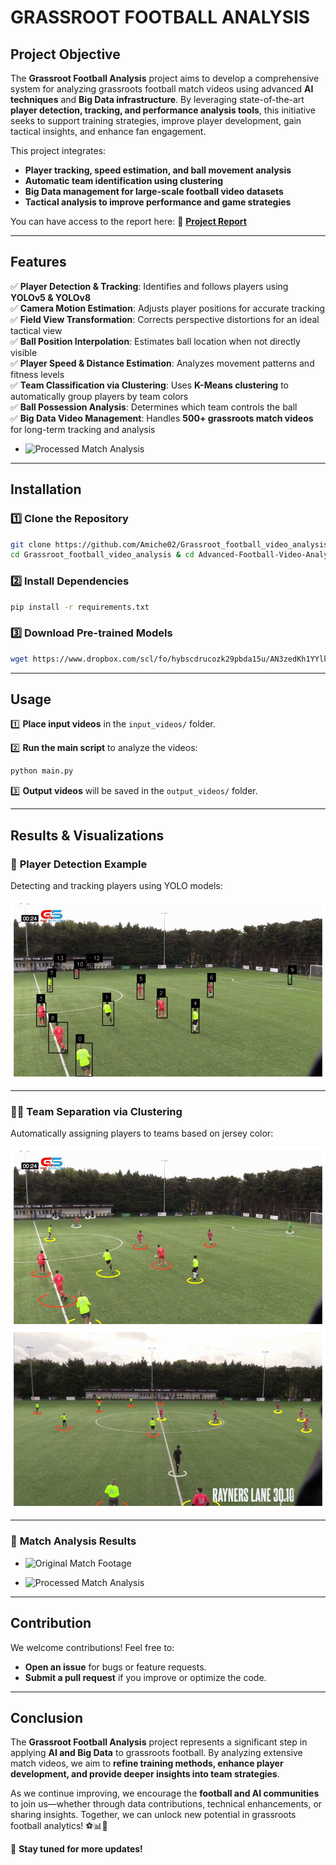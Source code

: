 # GRASSROOT FOOTBALL ANALYSIS

## Project Objective

The **Grassroot Football Analysis** project aims to develop a comprehensive system for analyzing grassroots football match videos using advanced **AI techniques** and **Big Data infrastructure**. By leveraging state-of-the-art **player detection, tracking, and performance analysis tools**, this initiative seeks to support training strategies, improve player development, gain tactical insights, and enhance fan engagement.

This project integrates:
- **Player tracking, speed estimation, and ball movement analysis**
- **Automatic team identification using clustering**
- **Big Data management for large-scale football video datasets**
- **Tactical analysis to improve performance and game strategies**

You can have access to the report here:
📄 **[Project Report](Report/Grassroot_football_analysis_Report.pdf)**

---

## Features

✅ **Player Detection & Tracking**: Identifies and follows players using **YOLOv5 & YOLOv8**  
✅ **Camera Motion Estimation**: Adjusts player positions for accurate tracking  
✅ **Field View Transformation**: Corrects perspective distortions for an ideal tactical view  
✅ **Ball Position Interpolation**: Estimates ball location when not directly visible  
✅ **Player Speed & Distance Estimation**: Analyzes movement patterns and fitness levels  
✅ **Team Classification via Clustering**: Uses **K-Means clustering** to automatically group players by team colors  
✅ **Ball Possession Analysis**: Determines which team controls the ball  
✅ **Big Data Video Management**: Handles **500+ grassroots match videos** for long-term tracking and analysis 


- ![Processed Match Analysis](data/videos/output.gif)

---

## Installation

### 1️⃣ Clone the Repository
```bash
git clone https://github.com/Amiche02/Grassroot_football_video_analysis.git
cd Grassroot_football_video_analysis & cd Advanced-Football-Video-Analysis
```

### 2️⃣ Install Dependencies
```bash
pip install -r requirements.txt
```

### 3️⃣ Download Pre-trained Models
```bash
wget https://www.dropbox.com/scl/fo/hybscdrucozk29pbda15u/AN3zedKh1YYlkVtnXFH13Vk?rlkey=8rr5owurn3mu6pfarofh7tctq&st=s96ogmos&dl=0 -P models/
```

---

## Usage

1️⃣ **Place input videos** in the `input_videos/` folder.

2️⃣ **Run the main script** to analyze the videos:
```bash
python main.py
```

3️⃣ **Output videos** will be saved in the `output_videos/` folder.

---

## Results & Visualizations

### 🎯 **Player Detection Example**
Detecting and tracking players using YOLO models:

![Player Detection](scripts/result/im1.png)

---

### 🔵🔴 **Team Separation via Clustering**
Automatically assigning players to teams based on jersey color:

![Team Clustering 1](scripts/result/im2.png)  
![Team Clustering 2](scripts/result/im3.png)  

---

### 🎥 **Match Analysis Results**

- ![Original Match Footage](data/videos/input.gif)

- ![Processed Match Analysis](data/videos/output.gif)

---

## Contribution

We welcome contributions! Feel free to:
- **Open an issue** for bugs or feature requests.
- **Submit a pull request** if you improve or optimize the code.

---

## Conclusion

The **Grassroot Football Analysis** project represents a significant step in applying **AI and Big Data** to grassroots football. By analyzing extensive match videos, we aim to **refine training methods, enhance player development, and provide deeper insights into team strategies**.

As we continue improving, we encourage the **football and AI communities** to join us—whether through data contributions, technical enhancements, or sharing insights. Together, we can unlock new potential in grassroots football analytics! ⚽📊🚀  

🔔 **Stay tuned for more updates!**